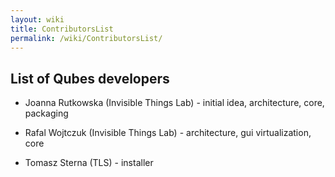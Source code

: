 ```yaml
---
layout: wiki
title: ContributorsList
permalink: /wiki/ContributorsList/
---
```


List of Qubes developers
------------------------

-   Joanna Rutkowska (Invisible Things Lab) - initial idea, architecture, core, packaging

-   Rafal Wojtczuk (Invisible Things Lab) - architecture, gui virtualization, core

-   Tomasz Sterna (TLS) - installer

